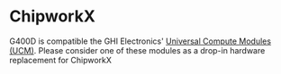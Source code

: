 # ChipworkX

G400D is compatible the GHI Electronics' [Universal Compute Modules (UCM)](www.ghi.co/products/usm). Please consider one of these modules as a drop-in hardware replacement for ChipworkX 
